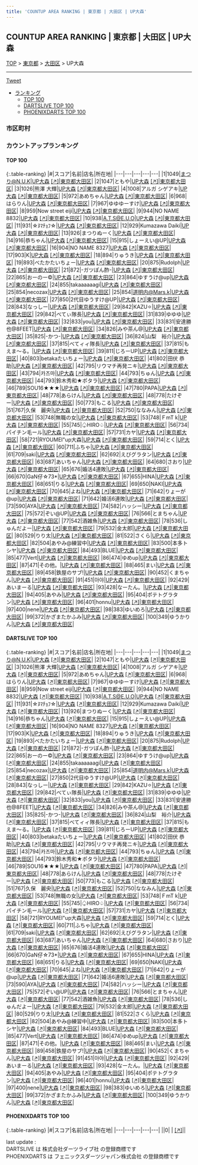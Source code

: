 ```yaml
---
title: 'COUNTUP AREA RANKING | 東京都 | 大田区 | UP大森'
---
```

## COUNTUP AREA RANKING | 東京都 | 大田区 | UP大森

[TOP](/darts/rank/) > [東京都](/darts/rank/東京都/) > [大田区](/darts/rank/東京都/大田区/) > UP大森

___

<a href="https://twitter.com/share?ref_src=twsrc%5Etfw" data-text="COUNTUP AREA RANKING | 東京都大田区UP大森" class="twitter-share-button" data-hashtags="DARTSLIVE,PHOENIXDARTS,darts,ダーツ" data-show-count="false">Tweet</a>

* [ランキング](#カウントアップランキング)
    * [TOP 100](#top-100)
    * [DARTSLIVE TOP 100](#dartslive-top-100)
    * [PHOENIXDARTS TOP 100](#phoenixdarts-top-100)

### 市区町村

<ul>

</ul>

### カウントアップランキング

#### TOP 100



{:.table-ranking}
|#|スコア|名前|店名|所在地|
|---|---|---|---|---|
|1|1049|<span class="rank-name-dl">まつり@N.U.K</span>|<a href="/darts/rank/shops/a12945d5b02f8f99790ab824ce8730e5.html">UP大森</a> <a href="https://search.dartslive.com/jp/shop/a12945d5b02f8f99790ab824ce8730e5">[↗]</a>|<a href="/darts/rank/東京都/大田区">東京都大田区</a>|
|2|1047|<span class="rank-name-dl">ともや</span>|<a href="/darts/rank/shops/a12945d5b02f8f99790ab824ce8730e5.html">UP大森</a> <a href="https://search.dartslive.com/jp/shop/a12945d5b02f8f99790ab824ce8730e5">[↗]</a>|<a href="/darts/rank/東京都/大田区">東京都大田区</a>|
|3|1026|<span class="rank-name-dl">熊澤 大輝</span>|<a href="/darts/rank/shops/a12945d5b02f8f99790ab824ce8730e5.html">UP大森</a> <a href="https://search.dartslive.com/jp/shop/a12945d5b02f8f99790ab824ce8730e5">[↗]</a>|<a href="/darts/rank/東京都/大田区">東京都大田区</a>|
|4|1008|<span class="rank-name-dl">アルガ シゲアキ</span>|<a href="/darts/rank/shops/a12945d5b02f8f99790ab824ce8730e5.html">UP大森</a> <a href="https://search.dartslive.com/jp/shop/a12945d5b02f8f99790ab824ce8730e5">[↗]</a>|<a href="/darts/rank/東京都/大田区">東京都大田区</a>|
|5|972|<span class="rank-name-dl">あめちゃん</span>|<a href="/darts/rank/shops/a12945d5b02f8f99790ab824ce8730e5.html">UP大森</a> <a href="https://search.dartslive.com/jp/shop/a12945d5b02f8f99790ab824ce8730e5">[↗]</a>|<a href="/darts/rank/東京都/大田区">東京都大田区</a>|
|6|968|<span class="rank-name-dl">はらりん</span>|<a href="/darts/rank/shops/a12945d5b02f8f99790ab824ce8730e5.html">UP大森</a> <a href="https://search.dartslive.com/jp/shop/a12945d5b02f8f99790ab824ce8730e5">[↗]</a>|<a href="/darts/rank/東京都/大田区">東京都大田区</a>|
|7|967|<span class="rank-name-dl">ゆゆゆーすけ</span>|<a href="/darts/rank/shops/a12945d5b02f8f99790ab824ce8730e5.html">UP大森</a> <a href="https://search.dartslive.com/jp/shop/a12945d5b02f8f99790ab824ce8730e5">[↗]</a>|<a href="/darts/rank/東京都/大田区">東京都大田区</a>|
|8|959|<span class="rank-name-dl">Now street eiji</span>|<a href="/darts/rank/shops/a12945d5b02f8f99790ab824ce8730e5.html">UP大森</a> <a href="https://search.dartslive.com/jp/shop/a12945d5b02f8f99790ab824ce8730e5">[↗]</a>|<a href="/darts/rank/東京都/大田区">東京都大田区</a>|
|9|944|<span class="rank-name-dl">NO NAME 8832</span>|<a href="/darts/rank/shops/a12945d5b02f8f99790ab824ce8730e5.html">UP大森</a> <a href="https://search.dartslive.com/jp/shop/a12945d5b02f8f99790ab824ce8730e5">[↗]</a>|<a href="/darts/rank/東京都/大田区">東京都大田区</a>|
|10|938|<span class="rank-name-dl">A.T.S@E.U.O</span>|<a href="/darts/rank/shops/a12945d5b02f8f99790ab824ce8730e5.html">UP大森</a> <a href="https://search.dartslive.com/jp/shop/a12945d5b02f8f99790ab824ce8730e5">[↗]</a>|<a href="/darts/rank/東京都/大田区">東京都大田区</a>|
|11|931|<span class="rank-name-dl">☆ﾇﾏﾁｮﾌ☆</span>|<a href="/darts/rank/shops/a12945d5b02f8f99790ab824ce8730e5.html">UP大森</a> <a href="https://search.dartslive.com/jp/shop/a12945d5b02f8f99790ab824ce8730e5">[↗]</a>|<a href="/darts/rank/東京都/大田区">東京都大田区</a>|
|12|929|<span class="rank-name-dl">Kumazawa Daiki</span>|<a href="/darts/rank/shops/a12945d5b02f8f99790ab824ce8730e5.html">UP大森</a> <a href="https://search.dartslive.com/jp/shop/a12945d5b02f8f99790ab824ce8730e5">[↗]</a>|<a href="/darts/rank/東京都/大田区">東京都大田区</a>|
|13|926|<span class="rank-name-dl">まつりぬーく</span>|<a href="/darts/rank/shops/a12945d5b02f8f99790ab824ce8730e5.html">UP大森</a> <a href="https://search.dartslive.com/jp/shop/a12945d5b02f8f99790ab824ce8730e5">[↗]</a>|<a href="/darts/rank/東京都/大田区">東京都大田区</a>|
|14|916|<span class="rank-name-dl">恭ちゃん</span>|<a href="/darts/rank/shops/a12945d5b02f8f99790ab824ce8730e5.html">UP大森</a> <a href="https://search.dartslive.com/jp/shop/a12945d5b02f8f99790ab824ce8730e5">[↗]</a>|<a href="/darts/rank/東京都/大田区">東京都大田区</a>|
|15|915|<span class="rank-name-dl">しょーえい@UP</span>|<a href="/darts/rank/shops/a12945d5b02f8f99790ab824ce8730e5.html">UP大森</a> <a href="https://search.dartslive.com/jp/shop/a12945d5b02f8f99790ab824ce8730e5">[↗]</a>|<a href="/darts/rank/東京都/大田区">東京都大田区</a>|
|16|904|<span class="rank-name-dl">NO NAME 8327</span>|<a href="/darts/rank/shops/a12945d5b02f8f99790ab824ce8730e5.html">UP大森</a> <a href="https://search.dartslive.com/jp/shop/a12945d5b02f8f99790ab824ce8730e5">[↗]</a>|<a href="/darts/rank/東京都/大田区">東京都大田区</a>|
|17|903|<span class="rank-name-dl">K</span>|<a href="/darts/rank/shops/a12945d5b02f8f99790ab824ce8730e5.html">UP大森</a> <a href="https://search.dartslive.com/jp/shop/a12945d5b02f8f99790ab824ce8730e5">[↗]</a>|<a href="/darts/rank/東京都/大田区">東京都大田区</a>|
|18|894|<span class="rank-name-dl">りゅうき</span>|<a href="/darts/rank/shops/a12945d5b02f8f99790ab824ce8730e5.html">UP大森</a> <a href="https://search.dartslive.com/jp/shop/a12945d5b02f8f99790ab824ce8730e5">[↗]</a>|<a href="/darts/rank/東京都/大田区">東京都大田区</a>|
|19|893|<span class="rank-name-dl">べたかたいちょー</span>|<a href="/darts/rank/shops/a12945d5b02f8f99790ab824ce8730e5.html">UP大森</a> <a href="https://search.dartslive.com/jp/shop/a12945d5b02f8f99790ab824ce8730e5">[↗]</a>|<a href="/darts/rank/東京都/大田区">東京都大田区</a>|
|20|875|<span class="rank-name-dl">Rudolph</span>|<a href="/darts/rank/shops/a12945d5b02f8f99790ab824ce8730e5.html">UP大森</a> <a href="https://search.dartslive.com/jp/shop/a12945d5b02f8f99790ab824ce8730e5">[↗]</a>|<a href="/darts/rank/東京都/大田区">東京都大田区</a>|
|21|872|<span class="rank-name-dl">-ガツぽん酢-</span>|<a href="/darts/rank/shops/a12945d5b02f8f99790ab824ce8730e5.html">UP大森</a> <a href="https://search.dartslive.com/jp/shop/a12945d5b02f8f99790ab824ce8730e5">[↗]</a>|<a href="/darts/rank/東京都/大田区">東京都大田区</a>|
|22|865|<span class="rank-name-dl">おーのー©️</span>|<a href="/darts/rank/shops/a12945d5b02f8f99790ab824ce8730e5.html">UP大森</a> <a href="https://search.dartslive.com/jp/shop/a12945d5b02f8f99790ab824ce8730e5">[↗]</a>|<a href="/darts/rank/東京都/大田区">東京都大田区</a>|
|23|864|<span class="rank-name-dl">ゆすうけ@up</span>|<a href="/darts/rank/shops/a12945d5b02f8f99790ab824ce8730e5.html">UP大森</a> <a href="https://search.dartslive.com/jp/shop/a12945d5b02f8f99790ab824ce8730e5">[↗]</a>|<a href="/darts/rank/東京都/大田区">東京都大田区</a>|
|24|855|<span class="rank-name-dl">takaaaaaagi</span>|<a href="/darts/rank/shops/a12945d5b02f8f99790ab824ce8730e5.html">UP大森</a> <a href="https://search.dartslive.com/jp/shop/a12945d5b02f8f99790ab824ce8730e5">[↗]</a>|<a href="/darts/rank/東京都/大田区">東京都大田区</a>|
|25|854|<span class="rank-name-dl">necozax</span>|<a href="/darts/rank/shops/a12945d5b02f8f99790ab824ce8730e5.html">UP大森</a> <a href="https://search.dartslive.com/jp/shop/a12945d5b02f8f99790ab824ce8730e5">[↗]</a>|<a href="/darts/rank/東京都/大田区">東京都大田区</a>|
|25|854|<span class="rank-name-dl">道明内@Mars.k</span>|<a href="/darts/rank/shops/a12945d5b02f8f99790ab824ce8730e5.html">UP大森</a> <a href="https://search.dartslive.com/jp/shop/a12945d5b02f8f99790ab824ce8730e5">[↗]</a>|<a href="/darts/rank/東京都/大田区">東京都大田区</a>|
|27|850|<span class="rank-name-dl">2代目ゆうすけ@UP</span>|<a href="/darts/rank/shops/a12945d5b02f8f99790ab824ce8730e5.html">UP大森</a> <a href="https://search.dartslive.com/jp/shop/a12945d5b02f8f99790ab824ce8730e5">[↗]</a>|<a href="/darts/rank/東京都/大田区">東京都大田区</a>|
|28|843|<span class="rank-name-dl">なっしー</span>|<a href="/darts/rank/shops/a12945d5b02f8f99790ab824ce8730e5.html">UP大森</a> <a href="https://search.dartslive.com/jp/shop/a12945d5b02f8f99790ab824ce8730e5">[↗]</a>|<a href="/darts/rank/東京都/大田区">東京都大田区</a>|
|29|842|<span class="rank-name-dl">KAZU⚪︎</span>|<a href="/darts/rank/shops/a12945d5b02f8f99790ab824ce8730e5.html">UP大森</a> <a href="https://search.dartslive.com/jp/shop/a12945d5b02f8f99790ab824ce8730e5">[↗]</a>|<a href="/darts/rank/東京都/大田区">東京都大田区</a>|
|29|842|<span class="rank-name-dl">べてぃ隊長</span>|<a href="/darts/rank/shops/a12945d5b02f8f99790ab824ce8730e5.html">UP大森</a> <a href="https://search.dartslive.com/jp/shop/a12945d5b02f8f99790ab824ce8730e5">[↗]</a>|<a href="/darts/rank/東京都/大田区">東京都大田区</a>|
|31|839|<span class="rank-name-dl">ゆゆゆ</span>|<a href="/darts/rank/shops/a12945d5b02f8f99790ab824ce8730e5.html">UP大森</a> <a href="https://search.dartslive.com/jp/shop/a12945d5b02f8f99790ab824ce8730e5">[↗]</a>|<a href="/darts/rank/東京都/大田区">東京都大田区</a>|
|32|833|<span class="rank-name-dl">you</span>|<a href="/darts/rank/shops/a12945d5b02f8f99790ab824ce8730e5.html">UP大森</a> <a href="https://search.dartslive.com/jp/shop/a12945d5b02f8f99790ab824ce8730e5">[↗]</a>|<a href="/darts/rank/東京都/大田区">東京都大田区</a>|
|33|831|<span class="rank-name-dl">安達勝也@8FEET</span>|<a href="/darts/rank/shops/a12945d5b02f8f99790ab824ce8730e5.html">UP大森</a> <a href="https://search.dartslive.com/jp/shop/a12945d5b02f8f99790ab824ce8730e5">[↗]</a>|<a href="/darts/rank/東京都/大田区">東京都大田区</a>|
|34|826|<span class="rank-name-dl">みや茶ん@</span>|<a href="/darts/rank/shops/a12945d5b02f8f99790ab824ce8730e5.html">UP大森</a> <a href="https://search.dartslive.com/jp/shop/a12945d5b02f8f99790ab824ce8730e5">[↗]</a>|<a href="/darts/rank/東京都/大田区">東京都大田区</a>|
|35|825|<span class="rank-name-dl">-かつ-</span>|<a href="/darts/rank/shops/a12945d5b02f8f99790ab824ce8730e5.html">UP大森</a> <a href="https://search.dartslive.com/jp/shop/a12945d5b02f8f99790ab824ce8730e5">[↗]</a>|<a href="/darts/rank/東京都/大田区">東京都大田区</a>|
|36|824|<span class="rank-name-dl">山梨　裕介</span>|<a href="/darts/rank/shops/a12945d5b02f8f99790ab824ce8730e5.html">UP大森</a> <a href="https://search.dartslive.com/jp/shop/a12945d5b02f8f99790ab824ce8730e5">[↗]</a>|<a href="/darts/rank/東京都/大田区">東京都大田区</a>|
|37|815|<span class="rank-name-dl">べてィィ隊長</span>|<a href="/darts/rank/shops/a12945d5b02f8f99790ab824ce8730e5.html">UP大森</a> <a href="https://search.dartslive.com/jp/shop/a12945d5b02f8f99790ab824ce8730e5">[↗]</a>|<a href="/darts/rank/東京都/大田区">東京都大田区</a>|
|37|815|<span class="rank-name-dl">もえま〜る。</span>|<a href="/darts/rank/shops/a12945d5b02f8f99790ab824ce8730e5.html">UP大森</a> <a href="https://search.dartslive.com/jp/shop/a12945d5b02f8f99790ab824ce8730e5">[↗]</a>|<a href="/darts/rank/東京都/大田区">東京都大田区</a>|
|39|811|<span class="rank-name-dl">じろーUP</span>|<a href="/darts/rank/shops/a12945d5b02f8f99790ab824ce8730e5.html">UP大森</a> <a href="https://search.dartslive.com/jp/shop/a12945d5b02f8f99790ab824ce8730e5">[↗]</a>|<a href="/darts/rank/東京都/大田区">東京都大田区</a>|
|40|803|<span class="rank-name-dl">betakaたいちょー</span>|<a href="/darts/rank/shops/a12945d5b02f8f99790ab824ce8730e5.html">UP大森</a> <a href="https://search.dartslive.com/jp/shop/a12945d5b02f8f99790ab824ce8730e5">[↗]</a>|<a href="/darts/rank/東京都/大田区">東京都大田区</a>|
|41|802|<span class="rank-name-dl">田伏 恭助</span>|<a href="/darts/rank/shops/a12945d5b02f8f99790ab824ce8730e5.html">UP大森</a> <a href="https://search.dartslive.com/jp/shop/a12945d5b02f8f99790ab824ce8730e5">[↗]</a>|<a href="/darts/rank/東京都/大田区">東京都大田区</a>|
|42|795|<span class="rank-name-dl">リウマチ再発ニキ</span>|<a href="/darts/rank/shops/a12945d5b02f8f99790ab824ce8730e5.html">UP大森</a> <a href="https://search.dartslive.com/jp/shop/a12945d5b02f8f99790ab824ce8730e5">[↗]</a>|<a href="/darts/rank/東京都/大田区">東京都大田区</a>|
|43|794|<span class="rank-name-dl">카즈마</span>|<a href="/darts/rank/shops/a12945d5b02f8f99790ab824ce8730e5.html">UP大森</a> <a href="https://search.dartslive.com/jp/shop/a12945d5b02f8f99790ab824ce8730e5">[↗]</a>|<a href="/darts/rank/東京都/大田区">東京都大田区</a>|
|44|793|<span class="rank-name-dl">ちゅん</span>|<a href="/darts/rank/shops/a12945d5b02f8f99790ab824ce8730e5.html">UP大森</a> <a href="https://search.dartslive.com/jp/shop/a12945d5b02f8f99790ab824ce8730e5">[↗]</a>|<a href="/darts/rank/東京都/大田区">東京都大田区</a>|
|44|793|<span class="rank-name-dl">鈴木秀和★ポタラ</span>|<a href="/darts/rank/shops/a12945d5b02f8f99790ab824ce8730e5.html">UP大森</a> <a href="https://search.dartslive.com/jp/shop/a12945d5b02f8f99790ab824ce8730e5">[↗]</a>|<a href="/darts/rank/東京都/大田区">東京都大田区</a>|
|46|789|<span class="rank-name-dl">SOU16★★★</span>|<a href="/darts/rank/shops/a12945d5b02f8f99790ab824ce8730e5.html">UP大森</a> <a href="https://search.dartslive.com/jp/shop/a12945d5b02f8f99790ab824ce8730e5">[↗]</a>|<a href="/darts/rank/東京都/大田区">東京都大田区</a>|
|47|780|<span class="rank-name-dl">PAPA</span>|<a href="/darts/rank/shops/a12945d5b02f8f99790ab824ce8730e5.html">UP大森</a> <a href="https://search.dartslive.com/jp/shop/a12945d5b02f8f99790ab824ce8730e5">[↗]</a>|<a href="/darts/rank/東京都/大田区">東京都大田区</a>|
|48|778|<span class="rank-name-dl">あらけん</span>|<a href="/darts/rank/shops/a12945d5b02f8f99790ab824ce8730e5.html">UP大森</a> <a href="https://search.dartslive.com/jp/shop/a12945d5b02f8f99790ab824ce8730e5">[↗]</a>|<a href="/darts/rank/東京都/大田区">東京都大田区</a>|
|48|778|<span class="rank-name-dl">たけぞー</span>|<a href="/darts/rank/shops/a12945d5b02f8f99790ab824ce8730e5.html">UP大森</a> <a href="https://search.dartslive.com/jp/shop/a12945d5b02f8f99790ab824ce8730e5">[↗]</a>|<a href="/darts/rank/東京都/大田区">東京都大田区</a>|
|50|773|<span class="rank-name-dl">もこる</span>|<a href="/darts/rank/shops/a12945d5b02f8f99790ab824ce8730e5.html">UP大森</a> <a href="https://search.dartslive.com/jp/shop/a12945d5b02f8f99790ab824ce8730e5">[↗]</a>|<a href="/darts/rank/東京都/大田区">東京都大田区</a>|
|51|767|<span class="rank-name-dl">久保　麗央</span>|<a href="/darts/rank/shops/a12945d5b02f8f99790ab824ce8730e5.html">UP大森</a> <a href="https://search.dartslive.com/jp/shop/a12945d5b02f8f99790ab824ce8730e5">[↗]</a>|<a href="/darts/rank/東京都/大田区">東京都大田区</a>|
|52|750|<span class="rank-name-dl">ななみん</span>|<a href="/darts/rank/shops/a12945d5b02f8f99790ab824ce8730e5.html">UP大森</a> <a href="https://search.dartslive.com/jp/shop/a12945d5b02f8f99790ab824ce8730e5">[↗]</a>|<a href="/darts/rank/東京都/大田区">東京都大田区</a>|
|53|748|<span class="rank-name-dl">無職の女</span>|<a href="/darts/rank/shops/a12945d5b02f8f99790ab824ce8730e5.html">UP大森</a> <a href="https://search.dartslive.com/jp/shop/a12945d5b02f8f99790ab824ce8730e5">[↗]</a>|<a href="/darts/rank/東京都/大田区">東京都大田区</a>|
|53|748|<span class="rank-name-dl">ＦmT k</span>|<a href="/darts/rank/shops/a12945d5b02f8f99790ab824ce8730e5.html">UP大森</a> <a href="https://search.dartslive.com/jp/shop/a12945d5b02f8f99790ab824ce8730e5">[↗]</a>|<a href="/darts/rank/東京都/大田区">東京都大田区</a>|
|55|745|<span class="rank-name-dl">♤HIRO♤</span>|<a href="/darts/rank/shops/a12945d5b02f8f99790ab824ce8730e5.html">UP大森</a> <a href="https://search.dartslive.com/jp/shop/a12945d5b02f8f99790ab824ce8730e5">[↗]</a>|<a href="/darts/rank/東京都/大田区">東京都大田区</a>|
|56|734|<span class="rank-name-dl">パイチン毛ール</span>|<a href="/darts/rank/shops/a12945d5b02f8f99790ab824ce8730e5.html">UP大森</a> <a href="https://search.dartslive.com/jp/shop/a12945d5b02f8f99790ab824ce8730e5">[↗]</a>|<a href="/darts/rank/東京都/大田区">東京都大田区</a>|
|57|731|<span class="rank-name-dl">カヤ</span>|<a href="/darts/rank/shops/a12945d5b02f8f99790ab824ce8730e5.html">UP大森</a> <a href="https://search.dartslive.com/jp/shop/a12945d5b02f8f99790ab824ce8730e5">[↗]</a>|<a href="/darts/rank/東京都/大田区">東京都大田区</a>|
|58|721|<span class="rank-name-dl">RYOUMEI&quot;up大森</span>|<a href="/darts/rank/shops/a12945d5b02f8f99790ab824ce8730e5.html">UP大森</a> <a href="https://search.dartslive.com/jp/shop/a12945d5b02f8f99790ab824ce8730e5">[↗]</a>|<a href="/darts/rank/東京都/大田区">東京都大田区</a>|
|59|714|<span class="rank-name-dl">とく</span>|<a href="/darts/rank/shops/a12945d5b02f8f99790ab824ce8730e5.html">UP大森</a> <a href="https://search.dartslive.com/jp/shop/a12945d5b02f8f99790ab824ce8730e5">[↗]</a>|<a href="/darts/rank/東京都/大田区">東京都大田区</a>|
|60|711|<span class="rank-name-dl">ふちゃ</span>|<a href="/darts/rank/shops/a12945d5b02f8f99790ab824ce8730e5.html">UP大森</a> <a href="https://search.dartslive.com/jp/shop/a12945d5b02f8f99790ab824ce8730e5">[↗]</a>|<a href="/darts/rank/東京都/大田区">東京都大田区</a>|
|61|709|<span class="rank-name-dl">saki</span>|<a href="/darts/rank/shops/a12945d5b02f8f99790ab824ce8730e5.html">UP大森</a> <a href="https://search.dartslive.com/jp/shop/a12945d5b02f8f99790ab824ce8730e5">[↗]</a>|<a href="/darts/rank/東京都/大田区">東京都大田区</a>|
|62|692|<span class="rank-name-dl">えびグラタン</span>|<a href="/darts/rank/shops/a12945d5b02f8f99790ab824ce8730e5.html">UP大森</a> <a href="https://search.dartslive.com/jp/shop/a12945d5b02f8f99790ab824ce8730e5">[↗]</a>|<a href="/darts/rank/東京都/大田区">東京都大田区</a>|
|63|687|<span class="rank-name-dl">あいちゃん</span>|<a href="/darts/rank/shops/a12945d5b02f8f99790ab824ce8730e5.html">UP大森</a> <a href="https://search.dartslive.com/jp/shop/a12945d5b02f8f99790ab824ce8730e5">[↗]</a>|<a href="/darts/rank/東京都/大田区">東京都大田区</a>|
|64|680|<span class="rank-name-dl">さおり</span>|<a href="/darts/rank/shops/a12945d5b02f8f99790ab824ce8730e5.html">UP大森</a> <a href="https://search.dartslive.com/jp/shop/a12945d5b02f8f99790ab824ce8730e5">[↗]</a>|<a href="/darts/rank/東京都/大田区">東京都大田区</a>|
|65|676|<span class="rank-name-dl">婚活4連敗</span>|<a href="/darts/rank/shops/a12945d5b02f8f99790ab824ce8730e5.html">UP大森</a> <a href="https://search.dartslive.com/jp/shop/a12945d5b02f8f99790ab824ce8730e5">[↗]</a>|<a href="/darts/rank/東京都/大田区">東京都大田区</a>|
|66|670|<span class="rank-name-dl">GaN仔☆73*</span>|<a href="/darts/rank/shops/a12945d5b02f8f99790ab824ce8730e5.html">UP大森</a> <a href="https://search.dartslive.com/jp/shop/a12945d5b02f8f99790ab824ce8730e5">[↗]</a>|<a href="/darts/rank/東京都/大田区">東京都大田区</a>|
|67|655|<span class="rank-name-dl">HINA</span>|<a href="/darts/rank/shops/a12945d5b02f8f99790ab824ce8730e5.html">UP大森</a> <a href="https://search.dartslive.com/jp/shop/a12945d5b02f8f99790ab824ce8730e5">[↗]</a>|<a href="/darts/rank/東京都/大田区">東京都大田区</a>|
|68|651|<span class="rank-name-dl">りる</span>|<a href="/darts/rank/shops/a12945d5b02f8f99790ab824ce8730e5.html">UP大森</a> <a href="https://search.dartslive.com/jp/shop/a12945d5b02f8f99790ab824ce8730e5">[↗]</a>|<a href="/darts/rank/東京都/大田区">東京都大田区</a>|
|69|650|<span class="rank-name-dl">NAKI</span>|<a href="/darts/rank/shops/a12945d5b02f8f99790ab824ce8730e5.html">UP大森</a> <a href="https://search.dartslive.com/jp/shop/a12945d5b02f8f99790ab824ce8730e5">[↗]</a>|<a href="/darts/rank/東京都/大田区">東京都大田区</a>|
|70|645|<span class="rank-name-dl">よね</span>|<a href="/darts/rank/shops/a12945d5b02f8f99790ab824ce8730e5.html">UP大森</a> <a href="https://search.dartslive.com/jp/shop/a12945d5b02f8f99790ab824ce8730e5">[↗]</a>|<a href="/darts/rank/東京都/大田区">東京都大田区</a>|
|71|642|<span class="rank-name-dl">りょーが@up</span>|<a href="/darts/rank/shops/a12945d5b02f8f99790ab824ce8730e5.html">UP大森</a> <a href="https://search.dartslive.com/jp/shop/a12945d5b02f8f99790ab824ce8730e5">[↗]</a>|<a href="/darts/rank/東京都/大田区">東京都大田区</a>|
|71|642|<span class="rank-name-dl">婚活6連敗</span>|<a href="/darts/rank/shops/a12945d5b02f8f99790ab824ce8730e5.html">UP大森</a> <a href="https://search.dartslive.com/jp/shop/a12945d5b02f8f99790ab824ce8730e5">[↗]</a>|<a href="/darts/rank/東京都/大田区">東京都大田区</a>|
|73|590|<span class="rank-name-dl">AYA</span>|<a href="/darts/rank/shops/a12945d5b02f8f99790ab824ce8730e5.html">UP大森</a> <a href="https://search.dartslive.com/jp/shop/a12945d5b02f8f99790ab824ce8730e5">[↗]</a>|<a href="/darts/rank/東京都/大田区">東京都大田区</a>|
|74|582|<span class="rank-name-dl">ハッシー</span>|<a href="/darts/rank/shops/a12945d5b02f8f99790ab824ce8730e5.html">UP大森</a> <a href="https://search.dartslive.com/jp/shop/a12945d5b02f8f99790ab824ce8730e5">[↗]</a>|<a href="/darts/rank/東京都/大田区">東京都大田区</a>|
|75|572|<span class="rank-name-dl">ぞい@UP</span>|<a href="/darts/rank/shops/a12945d5b02f8f99790ab824ce8730e5.html">UP大森</a> <a href="https://search.dartslive.com/jp/shop/a12945d5b02f8f99790ab824ce8730e5">[↗]</a>|<a href="/darts/rank/東京都/大田区">東京都大田区</a>|
|76|566|<span class="rank-name-dl">とまちゃん</span>|<a href="/darts/rank/shops/a12945d5b02f8f99790ab824ce8730e5.html">UP大森</a> <a href="https://search.dartslive.com/jp/shop/a12945d5b02f8f99790ab824ce8730e5">[↗]</a>|<a href="/darts/rank/東京都/大田区">東京都大田区</a>|
|77|542|<span class="rank-name-dl">酒雑魚</span>|<a href="/darts/rank/shops/a12945d5b02f8f99790ab824ce8730e5.html">UP大森</a> <a href="https://search.dartslive.com/jp/shop/a12945d5b02f8f99790ab824ce8730e5">[↗]</a>|<a href="/darts/rank/東京都/大田区">東京都大田区</a>|
|78|536|<span class="rank-name-dl">しゅんだよー</span>|<a href="/darts/rank/shops/a12945d5b02f8f99790ab824ce8730e5.html">UP大森</a> <a href="https://search.dartslive.com/jp/shop/a12945d5b02f8f99790ab824ce8730e5">[↗]</a>|<a href="/darts/rank/東京都/大田区">東京都大田区</a>|
|79|532|<span class="rank-name-dl">金太郎</span>|<a href="/darts/rank/shops/a12945d5b02f8f99790ab824ce8730e5.html">UP大森</a> <a href="https://search.dartslive.com/jp/shop/a12945d5b02f8f99790ab824ce8730e5">[↗]</a>|<a href="/darts/rank/東京都/大田区">東京都大田区</a>|
|80|529|<span class="rank-name-dl">りり太</span>|<a href="/darts/rank/shops/a12945d5b02f8f99790ab824ce8730e5.html">UP大森</a> <a href="https://search.dartslive.com/jp/shop/a12945d5b02f8f99790ab824ce8730e5">[↗]</a>|<a href="/darts/rank/東京都/大田区">東京都大田区</a>|
|81|522|<span class="rank-name-dl">さくら</span>|<a href="/darts/rank/shops/a12945d5b02f8f99790ab824ce8730e5.html">UP大森</a> <a href="https://search.dartslive.com/jp/shop/a12945d5b02f8f99790ab824ce8730e5">[↗]</a>|<a href="/darts/rank/東京都/大田区">東京都大田区</a>|
|82|504|<span class="rank-name-dl">あやみ@練習中</span>|<a href="/darts/rank/shops/a12945d5b02f8f99790ab824ce8730e5.html">UP大森</a> <a href="https://search.dartslive.com/jp/shop/a12945d5b02f8f99790ab824ce8730e5">[↗]</a>|<a href="/darts/rank/東京都/大田区">東京都大田区</a>|
|83|500|<span class="rank-name-dl">本多トシヤ</span>|<a href="/darts/rank/shops/a12945d5b02f8f99790ab824ce8730e5.html">UP大森</a> <a href="https://search.dartslive.com/jp/shop/a12945d5b02f8f99790ab824ce8730e5">[↗]</a>|<a href="/darts/rank/東京都/大田区">東京都大田区</a>|
|84|493|<span class="rank-name-dl">BLUE</span>|<a href="/darts/rank/shops/a12945d5b02f8f99790ab824ce8730e5.html">UP大森</a> <a href="https://search.dartslive.com/jp/shop/a12945d5b02f8f99790ab824ce8730e5">[↗]</a>|<a href="/darts/rank/東京都/大田区">東京都大田区</a>|
|85|477|<span class="rank-name-dl">Vert</span>|<a href="/darts/rank/shops/a12945d5b02f8f99790ab824ce8730e5.html">UP大森</a> <a href="https://search.dartslive.com/jp/shop/a12945d5b02f8f99790ab824ce8730e5">[↗]</a>|<a href="/darts/rank/東京都/大田区">東京都大田区</a>|
|86|474|<span class="rank-name-dl">ゆめup</span>|<a href="/darts/rank/shops/a12945d5b02f8f99790ab824ce8730e5.html">UP大森</a> <a href="https://search.dartslive.com/jp/shop/a12945d5b02f8f99790ab824ce8730e5">[↗]</a>|<a href="/darts/rank/東京都/大田区">東京都大田区</a>|
|87|471|<span class="rank-name-dl">その他。</span>|<a href="/darts/rank/shops/a12945d5b02f8f99790ab824ce8730e5.html">UP大森</a> <a href="https://search.dartslive.com/jp/shop/a12945d5b02f8f99790ab824ce8730e5">[↗]</a>|<a href="/darts/rank/東京都/大田区">東京都大田区</a>|
|88|465|<span class="rank-name-dl">まい</span>|<a href="/darts/rank/shops/a12945d5b02f8f99790ab824ce8730e5.html">UP大森</a> <a href="https://search.dartslive.com/jp/shop/a12945d5b02f8f99790ab824ce8730e5">[↗]</a>|<a href="/darts/rank/東京都/大田区">東京都大田区</a>|
|89|458|<span class="rank-name-dl">鉄屋のサブ!</span>|<a href="/darts/rank/shops/a12945d5b02f8f99790ab824ce8730e5.html">UP大森</a> <a href="https://search.dartslive.com/jp/shop/a12945d5b02f8f99790ab824ce8730e5">[↗]</a>|<a href="/darts/rank/東京都/大田区">東京都大田区</a>|
|90|452|<span class="rank-name-dl">くまちゃん</span>|<a href="/darts/rank/shops/a12945d5b02f8f99790ab824ce8730e5.html">UP大森</a> <a href="https://search.dartslive.com/jp/shop/a12945d5b02f8f99790ab824ce8730e5">[↗]</a>|<a href="/darts/rank/東京都/大田区">東京都大田区</a>|
|91|451|<span class="rank-name-dl">아야</span>|<a href="/darts/rank/shops/a12945d5b02f8f99790ab824ce8730e5.html">UP大森</a> <a href="https://search.dartslive.com/jp/shop/a12945d5b02f8f99790ab824ce8730e5">[↗]</a>|<a href="/darts/rank/東京都/大田区">東京都大田区</a>|
|92|429|<span class="rank-name-dl">あいまーる</span>|<a href="/darts/rank/shops/a12945d5b02f8f99790ab824ce8730e5.html">UP大森</a> <a href="https://search.dartslive.com/jp/shop/a12945d5b02f8f99790ab824ce8730e5">[↗]</a>|<a href="/darts/rank/東京都/大田区">東京都大田区</a>|
|93|428|<span class="rank-name-dl">なーたん。</span>|<a href="/darts/rank/shops/a12945d5b02f8f99790ab824ce8730e5.html">UP大森</a> <a href="https://search.dartslive.com/jp/shop/a12945d5b02f8f99790ab824ce8730e5">[↗]</a>|<a href="/darts/rank/東京都/大田区">東京都大田区</a>|
|94|405|<span class="rank-name-dl">あやみ</span>|<a href="/darts/rank/shops/a12945d5b02f8f99790ab824ce8730e5.html">UP大森</a> <a href="https://search.dartslive.com/jp/shop/a12945d5b02f8f99790ab824ce8730e5">[↗]</a>|<a href="/darts/rank/東京都/大田区">東京都大田区</a>|
|95|404|<span class="rank-name-dl">ポテトグラタン</span>|<a href="/darts/rank/shops/a12945d5b02f8f99790ab824ce8730e5.html">UP大森</a> <a href="https://search.dartslive.com/jp/shop/a12945d5b02f8f99790ab824ce8730e5">[↗]</a>|<a href="/darts/rank/東京都/大田区">東京都大田区</a>|
|96|401|<span class="rank-name-dl">honnu</span>|<a href="/darts/rank/shops/a12945d5b02f8f99790ab824ce8730e5.html">UP大森</a> <a href="https://search.dartslive.com/jp/shop/a12945d5b02f8f99790ab824ce8730e5">[↗]</a>|<a href="/darts/rank/東京都/大田区">東京都大田区</a>|
|97|400|<span class="rank-name-dl">nene</span>|<a href="/darts/rank/shops/a12945d5b02f8f99790ab824ce8730e5.html">UP大森</a> <a href="https://search.dartslive.com/jp/shop/a12945d5b02f8f99790ab824ce8730e5">[↗]</a>|<a href="/darts/rank/東京都/大田区">東京都大田区</a>|
|98|383|<span class="rank-name-dl">ゆいめろ</span>|<a href="/darts/rank/shops/a12945d5b02f8f99790ab824ce8730e5.html">UP大森</a> <a href="https://search.dartslive.com/jp/shop/a12945d5b02f8f99790ab824ce8730e5">[↗]</a>|<a href="/darts/rank/東京都/大田区">東京都大田区</a>|
|99|372|<span class="rank-name-dl">かざまたかふみ</span>|<a href="/darts/rank/shops/a12945d5b02f8f99790ab824ce8730e5.html">UP大森</a> <a href="https://search.dartslive.com/jp/shop/a12945d5b02f8f99790ab824ce8730e5">[↗]</a>|<a href="/darts/rank/東京都/大田区">東京都大田区</a>|
|100|349|<span class="rank-name-dl">ゆうかりん</span>|<a href="/darts/rank/shops/a12945d5b02f8f99790ab824ce8730e5.html">UP大森</a> <a href="https://search.dartslive.com/jp/shop/a12945d5b02f8f99790ab824ce8730e5">[↗]</a>|<a href="/darts/rank/東京都/大田区">東京都大田区</a>|


#### DARTSLIVE TOP 100



{:.table-ranking}
|#|スコア|名前|店名|所在地|
|---|---|---|---|---|
|1|1049|<span class="rank-name-dl">まつり@N.U.K</span>|<a href="/darts/rank/shops/a12945d5b02f8f99790ab824ce8730e5.html">UP大森</a> <a href="https://search.dartslive.com/jp/shop/a12945d5b02f8f99790ab824ce8730e5">[↗]</a>|<a href="/darts/rank/東京都/大田区">東京都大田区</a>|
|2|1047|<span class="rank-name-dl">ともや</span>|<a href="/darts/rank/shops/a12945d5b02f8f99790ab824ce8730e5.html">UP大森</a> <a href="https://search.dartslive.com/jp/shop/a12945d5b02f8f99790ab824ce8730e5">[↗]</a>|<a href="/darts/rank/東京都/大田区">東京都大田区</a>|
|3|1026|<span class="rank-name-dl">熊澤 大輝</span>|<a href="/darts/rank/shops/a12945d5b02f8f99790ab824ce8730e5.html">UP大森</a> <a href="https://search.dartslive.com/jp/shop/a12945d5b02f8f99790ab824ce8730e5">[↗]</a>|<a href="/darts/rank/東京都/大田区">東京都大田区</a>|
|4|1008|<span class="rank-name-dl">アルガ シゲアキ</span>|<a href="/darts/rank/shops/a12945d5b02f8f99790ab824ce8730e5.html">UP大森</a> <a href="https://search.dartslive.com/jp/shop/a12945d5b02f8f99790ab824ce8730e5">[↗]</a>|<a href="/darts/rank/東京都/大田区">東京都大田区</a>|
|5|972|<span class="rank-name-dl">あめちゃん</span>|<a href="/darts/rank/shops/a12945d5b02f8f99790ab824ce8730e5.html">UP大森</a> <a href="https://search.dartslive.com/jp/shop/a12945d5b02f8f99790ab824ce8730e5">[↗]</a>|<a href="/darts/rank/東京都/大田区">東京都大田区</a>|
|6|968|<span class="rank-name-dl">はらりん</span>|<a href="/darts/rank/shops/a12945d5b02f8f99790ab824ce8730e5.html">UP大森</a> <a href="https://search.dartslive.com/jp/shop/a12945d5b02f8f99790ab824ce8730e5">[↗]</a>|<a href="/darts/rank/東京都/大田区">東京都大田区</a>|
|7|967|<span class="rank-name-dl">ゆゆゆーすけ</span>|<a href="/darts/rank/shops/a12945d5b02f8f99790ab824ce8730e5.html">UP大森</a> <a href="https://search.dartslive.com/jp/shop/a12945d5b02f8f99790ab824ce8730e5">[↗]</a>|<a href="/darts/rank/東京都/大田区">東京都大田区</a>|
|8|959|<span class="rank-name-dl">Now street eiji</span>|<a href="/darts/rank/shops/a12945d5b02f8f99790ab824ce8730e5.html">UP大森</a> <a href="https://search.dartslive.com/jp/shop/a12945d5b02f8f99790ab824ce8730e5">[↗]</a>|<a href="/darts/rank/東京都/大田区">東京都大田区</a>|
|9|944|<span class="rank-name-dl">NO NAME 8832</span>|<a href="/darts/rank/shops/a12945d5b02f8f99790ab824ce8730e5.html">UP大森</a> <a href="https://search.dartslive.com/jp/shop/a12945d5b02f8f99790ab824ce8730e5">[↗]</a>|<a href="/darts/rank/東京都/大田区">東京都大田区</a>|
|10|938|<span class="rank-name-dl">A.T.S@E.U.O</span>|<a href="/darts/rank/shops/a12945d5b02f8f99790ab824ce8730e5.html">UP大森</a> <a href="https://search.dartslive.com/jp/shop/a12945d5b02f8f99790ab824ce8730e5">[↗]</a>|<a href="/darts/rank/東京都/大田区">東京都大田区</a>|
|11|931|<span class="rank-name-dl">☆ﾇﾏﾁｮﾌ☆</span>|<a href="/darts/rank/shops/a12945d5b02f8f99790ab824ce8730e5.html">UP大森</a> <a href="https://search.dartslive.com/jp/shop/a12945d5b02f8f99790ab824ce8730e5">[↗]</a>|<a href="/darts/rank/東京都/大田区">東京都大田区</a>|
|12|929|<span class="rank-name-dl">Kumazawa Daiki</span>|<a href="/darts/rank/shops/a12945d5b02f8f99790ab824ce8730e5.html">UP大森</a> <a href="https://search.dartslive.com/jp/shop/a12945d5b02f8f99790ab824ce8730e5">[↗]</a>|<a href="/darts/rank/東京都/大田区">東京都大田区</a>|
|13|926|<span class="rank-name-dl">まつりぬーく</span>|<a href="/darts/rank/shops/a12945d5b02f8f99790ab824ce8730e5.html">UP大森</a> <a href="https://search.dartslive.com/jp/shop/a12945d5b02f8f99790ab824ce8730e5">[↗]</a>|<a href="/darts/rank/東京都/大田区">東京都大田区</a>|
|14|916|<span class="rank-name-dl">恭ちゃん</span>|<a href="/darts/rank/shops/a12945d5b02f8f99790ab824ce8730e5.html">UP大森</a> <a href="https://search.dartslive.com/jp/shop/a12945d5b02f8f99790ab824ce8730e5">[↗]</a>|<a href="/darts/rank/東京都/大田区">東京都大田区</a>|
|15|915|<span class="rank-name-dl">しょーえい@UP</span>|<a href="/darts/rank/shops/a12945d5b02f8f99790ab824ce8730e5.html">UP大森</a> <a href="https://search.dartslive.com/jp/shop/a12945d5b02f8f99790ab824ce8730e5">[↗]</a>|<a href="/darts/rank/東京都/大田区">東京都大田区</a>|
|16|904|<span class="rank-name-dl">NO NAME 8327</span>|<a href="/darts/rank/shops/a12945d5b02f8f99790ab824ce8730e5.html">UP大森</a> <a href="https://search.dartslive.com/jp/shop/a12945d5b02f8f99790ab824ce8730e5">[↗]</a>|<a href="/darts/rank/東京都/大田区">東京都大田区</a>|
|17|903|<span class="rank-name-dl">K</span>|<a href="/darts/rank/shops/a12945d5b02f8f99790ab824ce8730e5.html">UP大森</a> <a href="https://search.dartslive.com/jp/shop/a12945d5b02f8f99790ab824ce8730e5">[↗]</a>|<a href="/darts/rank/東京都/大田区">東京都大田区</a>|
|18|894|<span class="rank-name-dl">りゅうき</span>|<a href="/darts/rank/shops/a12945d5b02f8f99790ab824ce8730e5.html">UP大森</a> <a href="https://search.dartslive.com/jp/shop/a12945d5b02f8f99790ab824ce8730e5">[↗]</a>|<a href="/darts/rank/東京都/大田区">東京都大田区</a>|
|19|893|<span class="rank-name-dl">べたかたいちょー</span>|<a href="/darts/rank/shops/a12945d5b02f8f99790ab824ce8730e5.html">UP大森</a> <a href="https://search.dartslive.com/jp/shop/a12945d5b02f8f99790ab824ce8730e5">[↗]</a>|<a href="/darts/rank/東京都/大田区">東京都大田区</a>|
|20|875|<span class="rank-name-dl">Rudolph</span>|<a href="/darts/rank/shops/a12945d5b02f8f99790ab824ce8730e5.html">UP大森</a> <a href="https://search.dartslive.com/jp/shop/a12945d5b02f8f99790ab824ce8730e5">[↗]</a>|<a href="/darts/rank/東京都/大田区">東京都大田区</a>|
|21|872|<span class="rank-name-dl">-ガツぽん酢-</span>|<a href="/darts/rank/shops/a12945d5b02f8f99790ab824ce8730e5.html">UP大森</a> <a href="https://search.dartslive.com/jp/shop/a12945d5b02f8f99790ab824ce8730e5">[↗]</a>|<a href="/darts/rank/東京都/大田区">東京都大田区</a>|
|22|865|<span class="rank-name-dl">おーのー©️</span>|<a href="/darts/rank/shops/a12945d5b02f8f99790ab824ce8730e5.html">UP大森</a> <a href="https://search.dartslive.com/jp/shop/a12945d5b02f8f99790ab824ce8730e5">[↗]</a>|<a href="/darts/rank/東京都/大田区">東京都大田区</a>|
|23|864|<span class="rank-name-dl">ゆすうけ@up</span>|<a href="/darts/rank/shops/a12945d5b02f8f99790ab824ce8730e5.html">UP大森</a> <a href="https://search.dartslive.com/jp/shop/a12945d5b02f8f99790ab824ce8730e5">[↗]</a>|<a href="/darts/rank/東京都/大田区">東京都大田区</a>|
|24|855|<span class="rank-name-dl">takaaaaaagi</span>|<a href="/darts/rank/shops/a12945d5b02f8f99790ab824ce8730e5.html">UP大森</a> <a href="https://search.dartslive.com/jp/shop/a12945d5b02f8f99790ab824ce8730e5">[↗]</a>|<a href="/darts/rank/東京都/大田区">東京都大田区</a>|
|25|854|<span class="rank-name-dl">necozax</span>|<a href="/darts/rank/shops/a12945d5b02f8f99790ab824ce8730e5.html">UP大森</a> <a href="https://search.dartslive.com/jp/shop/a12945d5b02f8f99790ab824ce8730e5">[↗]</a>|<a href="/darts/rank/東京都/大田区">東京都大田区</a>|
|25|854|<span class="rank-name-dl">道明内@Mars.k</span>|<a href="/darts/rank/shops/a12945d5b02f8f99790ab824ce8730e5.html">UP大森</a> <a href="https://search.dartslive.com/jp/shop/a12945d5b02f8f99790ab824ce8730e5">[↗]</a>|<a href="/darts/rank/東京都/大田区">東京都大田区</a>|
|27|850|<span class="rank-name-dl">2代目ゆうすけ@UP</span>|<a href="/darts/rank/shops/a12945d5b02f8f99790ab824ce8730e5.html">UP大森</a> <a href="https://search.dartslive.com/jp/shop/a12945d5b02f8f99790ab824ce8730e5">[↗]</a>|<a href="/darts/rank/東京都/大田区">東京都大田区</a>|
|28|843|<span class="rank-name-dl">なっしー</span>|<a href="/darts/rank/shops/a12945d5b02f8f99790ab824ce8730e5.html">UP大森</a> <a href="https://search.dartslive.com/jp/shop/a12945d5b02f8f99790ab824ce8730e5">[↗]</a>|<a href="/darts/rank/東京都/大田区">東京都大田区</a>|
|29|842|<span class="rank-name-dl">KAZU⚪︎</span>|<a href="/darts/rank/shops/a12945d5b02f8f99790ab824ce8730e5.html">UP大森</a> <a href="https://search.dartslive.com/jp/shop/a12945d5b02f8f99790ab824ce8730e5">[↗]</a>|<a href="/darts/rank/東京都/大田区">東京都大田区</a>|
|29|842|<span class="rank-name-dl">べてぃ隊長</span>|<a href="/darts/rank/shops/a12945d5b02f8f99790ab824ce8730e5.html">UP大森</a> <a href="https://search.dartslive.com/jp/shop/a12945d5b02f8f99790ab824ce8730e5">[↗]</a>|<a href="/darts/rank/東京都/大田区">東京都大田区</a>|
|31|839|<span class="rank-name-dl">ゆゆゆ</span>|<a href="/darts/rank/shops/a12945d5b02f8f99790ab824ce8730e5.html">UP大森</a> <a href="https://search.dartslive.com/jp/shop/a12945d5b02f8f99790ab824ce8730e5">[↗]</a>|<a href="/darts/rank/東京都/大田区">東京都大田区</a>|
|32|833|<span class="rank-name-dl">you</span>|<a href="/darts/rank/shops/a12945d5b02f8f99790ab824ce8730e5.html">UP大森</a> <a href="https://search.dartslive.com/jp/shop/a12945d5b02f8f99790ab824ce8730e5">[↗]</a>|<a href="/darts/rank/東京都/大田区">東京都大田区</a>|
|33|831|<span class="rank-name-dl">安達勝也@8FEET</span>|<a href="/darts/rank/shops/a12945d5b02f8f99790ab824ce8730e5.html">UP大森</a> <a href="https://search.dartslive.com/jp/shop/a12945d5b02f8f99790ab824ce8730e5">[↗]</a>|<a href="/darts/rank/東京都/大田区">東京都大田区</a>|
|34|826|<span class="rank-name-dl">みや茶ん@</span>|<a href="/darts/rank/shops/a12945d5b02f8f99790ab824ce8730e5.html">UP大森</a> <a href="https://search.dartslive.com/jp/shop/a12945d5b02f8f99790ab824ce8730e5">[↗]</a>|<a href="/darts/rank/東京都/大田区">東京都大田区</a>|
|35|825|<span class="rank-name-dl">-かつ-</span>|<a href="/darts/rank/shops/a12945d5b02f8f99790ab824ce8730e5.html">UP大森</a> <a href="https://search.dartslive.com/jp/shop/a12945d5b02f8f99790ab824ce8730e5">[↗]</a>|<a href="/darts/rank/東京都/大田区">東京都大田区</a>|
|36|824|<span class="rank-name-dl">山梨　裕介</span>|<a href="/darts/rank/shops/a12945d5b02f8f99790ab824ce8730e5.html">UP大森</a> <a href="https://search.dartslive.com/jp/shop/a12945d5b02f8f99790ab824ce8730e5">[↗]</a>|<a href="/darts/rank/東京都/大田区">東京都大田区</a>|
|37|815|<span class="rank-name-dl">べてィィ隊長</span>|<a href="/darts/rank/shops/a12945d5b02f8f99790ab824ce8730e5.html">UP大森</a> <a href="https://search.dartslive.com/jp/shop/a12945d5b02f8f99790ab824ce8730e5">[↗]</a>|<a href="/darts/rank/東京都/大田区">東京都大田区</a>|
|37|815|<span class="rank-name-dl">もえま〜る。</span>|<a href="/darts/rank/shops/a12945d5b02f8f99790ab824ce8730e5.html">UP大森</a> <a href="https://search.dartslive.com/jp/shop/a12945d5b02f8f99790ab824ce8730e5">[↗]</a>|<a href="/darts/rank/東京都/大田区">東京都大田区</a>|
|39|811|<span class="rank-name-dl">じろーUP</span>|<a href="/darts/rank/shops/a12945d5b02f8f99790ab824ce8730e5.html">UP大森</a> <a href="https://search.dartslive.com/jp/shop/a12945d5b02f8f99790ab824ce8730e5">[↗]</a>|<a href="/darts/rank/東京都/大田区">東京都大田区</a>|
|40|803|<span class="rank-name-dl">betakaたいちょー</span>|<a href="/darts/rank/shops/a12945d5b02f8f99790ab824ce8730e5.html">UP大森</a> <a href="https://search.dartslive.com/jp/shop/a12945d5b02f8f99790ab824ce8730e5">[↗]</a>|<a href="/darts/rank/東京都/大田区">東京都大田区</a>|
|41|802|<span class="rank-name-dl">田伏 恭助</span>|<a href="/darts/rank/shops/a12945d5b02f8f99790ab824ce8730e5.html">UP大森</a> <a href="https://search.dartslive.com/jp/shop/a12945d5b02f8f99790ab824ce8730e5">[↗]</a>|<a href="/darts/rank/東京都/大田区">東京都大田区</a>|
|42|795|<span class="rank-name-dl">リウマチ再発ニキ</span>|<a href="/darts/rank/shops/a12945d5b02f8f99790ab824ce8730e5.html">UP大森</a> <a href="https://search.dartslive.com/jp/shop/a12945d5b02f8f99790ab824ce8730e5">[↗]</a>|<a href="/darts/rank/東京都/大田区">東京都大田区</a>|
|43|794|<span class="rank-name-dl">카즈마</span>|<a href="/darts/rank/shops/a12945d5b02f8f99790ab824ce8730e5.html">UP大森</a> <a href="https://search.dartslive.com/jp/shop/a12945d5b02f8f99790ab824ce8730e5">[↗]</a>|<a href="/darts/rank/東京都/大田区">東京都大田区</a>|
|44|793|<span class="rank-name-dl">ちゅん</span>|<a href="/darts/rank/shops/a12945d5b02f8f99790ab824ce8730e5.html">UP大森</a> <a href="https://search.dartslive.com/jp/shop/a12945d5b02f8f99790ab824ce8730e5">[↗]</a>|<a href="/darts/rank/東京都/大田区">東京都大田区</a>|
|44|793|<span class="rank-name-dl">鈴木秀和★ポタラ</span>|<a href="/darts/rank/shops/a12945d5b02f8f99790ab824ce8730e5.html">UP大森</a> <a href="https://search.dartslive.com/jp/shop/a12945d5b02f8f99790ab824ce8730e5">[↗]</a>|<a href="/darts/rank/東京都/大田区">東京都大田区</a>|
|46|789|<span class="rank-name-dl">SOU16★★★</span>|<a href="/darts/rank/shops/a12945d5b02f8f99790ab824ce8730e5.html">UP大森</a> <a href="https://search.dartslive.com/jp/shop/a12945d5b02f8f99790ab824ce8730e5">[↗]</a>|<a href="/darts/rank/東京都/大田区">東京都大田区</a>|
|47|780|<span class="rank-name-dl">PAPA</span>|<a href="/darts/rank/shops/a12945d5b02f8f99790ab824ce8730e5.html">UP大森</a> <a href="https://search.dartslive.com/jp/shop/a12945d5b02f8f99790ab824ce8730e5">[↗]</a>|<a href="/darts/rank/東京都/大田区">東京都大田区</a>|
|48|778|<span class="rank-name-dl">あらけん</span>|<a href="/darts/rank/shops/a12945d5b02f8f99790ab824ce8730e5.html">UP大森</a> <a href="https://search.dartslive.com/jp/shop/a12945d5b02f8f99790ab824ce8730e5">[↗]</a>|<a href="/darts/rank/東京都/大田区">東京都大田区</a>|
|48|778|<span class="rank-name-dl">たけぞー</span>|<a href="/darts/rank/shops/a12945d5b02f8f99790ab824ce8730e5.html">UP大森</a> <a href="https://search.dartslive.com/jp/shop/a12945d5b02f8f99790ab824ce8730e5">[↗]</a>|<a href="/darts/rank/東京都/大田区">東京都大田区</a>|
|50|773|<span class="rank-name-dl">もこる</span>|<a href="/darts/rank/shops/a12945d5b02f8f99790ab824ce8730e5.html">UP大森</a> <a href="https://search.dartslive.com/jp/shop/a12945d5b02f8f99790ab824ce8730e5">[↗]</a>|<a href="/darts/rank/東京都/大田区">東京都大田区</a>|
|51|767|<span class="rank-name-dl">久保　麗央</span>|<a href="/darts/rank/shops/a12945d5b02f8f99790ab824ce8730e5.html">UP大森</a> <a href="https://search.dartslive.com/jp/shop/a12945d5b02f8f99790ab824ce8730e5">[↗]</a>|<a href="/darts/rank/東京都/大田区">東京都大田区</a>|
|52|750|<span class="rank-name-dl">ななみん</span>|<a href="/darts/rank/shops/a12945d5b02f8f99790ab824ce8730e5.html">UP大森</a> <a href="https://search.dartslive.com/jp/shop/a12945d5b02f8f99790ab824ce8730e5">[↗]</a>|<a href="/darts/rank/東京都/大田区">東京都大田区</a>|
|53|748|<span class="rank-name-dl">無職の女</span>|<a href="/darts/rank/shops/a12945d5b02f8f99790ab824ce8730e5.html">UP大森</a> <a href="https://search.dartslive.com/jp/shop/a12945d5b02f8f99790ab824ce8730e5">[↗]</a>|<a href="/darts/rank/東京都/大田区">東京都大田区</a>|
|53|748|<span class="rank-name-dl">ＦmT k</span>|<a href="/darts/rank/shops/a12945d5b02f8f99790ab824ce8730e5.html">UP大森</a> <a href="https://search.dartslive.com/jp/shop/a12945d5b02f8f99790ab824ce8730e5">[↗]</a>|<a href="/darts/rank/東京都/大田区">東京都大田区</a>|
|55|745|<span class="rank-name-dl">♤HIRO♤</span>|<a href="/darts/rank/shops/a12945d5b02f8f99790ab824ce8730e5.html">UP大森</a> <a href="https://search.dartslive.com/jp/shop/a12945d5b02f8f99790ab824ce8730e5">[↗]</a>|<a href="/darts/rank/東京都/大田区">東京都大田区</a>|
|56|734|<span class="rank-name-dl">パイチン毛ール</span>|<a href="/darts/rank/shops/a12945d5b02f8f99790ab824ce8730e5.html">UP大森</a> <a href="https://search.dartslive.com/jp/shop/a12945d5b02f8f99790ab824ce8730e5">[↗]</a>|<a href="/darts/rank/東京都/大田区">東京都大田区</a>|
|57|731|<span class="rank-name-dl">カヤ</span>|<a href="/darts/rank/shops/a12945d5b02f8f99790ab824ce8730e5.html">UP大森</a> <a href="https://search.dartslive.com/jp/shop/a12945d5b02f8f99790ab824ce8730e5">[↗]</a>|<a href="/darts/rank/東京都/大田区">東京都大田区</a>|
|58|721|<span class="rank-name-dl">RYOUMEI&quot;up大森</span>|<a href="/darts/rank/shops/a12945d5b02f8f99790ab824ce8730e5.html">UP大森</a> <a href="https://search.dartslive.com/jp/shop/a12945d5b02f8f99790ab824ce8730e5">[↗]</a>|<a href="/darts/rank/東京都/大田区">東京都大田区</a>|
|59|714|<span class="rank-name-dl">とく</span>|<a href="/darts/rank/shops/a12945d5b02f8f99790ab824ce8730e5.html">UP大森</a> <a href="https://search.dartslive.com/jp/shop/a12945d5b02f8f99790ab824ce8730e5">[↗]</a>|<a href="/darts/rank/東京都/大田区">東京都大田区</a>|
|60|711|<span class="rank-name-dl">ふちゃ</span>|<a href="/darts/rank/shops/a12945d5b02f8f99790ab824ce8730e5.html">UP大森</a> <a href="https://search.dartslive.com/jp/shop/a12945d5b02f8f99790ab824ce8730e5">[↗]</a>|<a href="/darts/rank/東京都/大田区">東京都大田区</a>|
|61|709|<span class="rank-name-dl">saki</span>|<a href="/darts/rank/shops/a12945d5b02f8f99790ab824ce8730e5.html">UP大森</a> <a href="https://search.dartslive.com/jp/shop/a12945d5b02f8f99790ab824ce8730e5">[↗]</a>|<a href="/darts/rank/東京都/大田区">東京都大田区</a>|
|62|692|<span class="rank-name-dl">えびグラタン</span>|<a href="/darts/rank/shops/a12945d5b02f8f99790ab824ce8730e5.html">UP大森</a> <a href="https://search.dartslive.com/jp/shop/a12945d5b02f8f99790ab824ce8730e5">[↗]</a>|<a href="/darts/rank/東京都/大田区">東京都大田区</a>|
|63|687|<span class="rank-name-dl">あいちゃん</span>|<a href="/darts/rank/shops/a12945d5b02f8f99790ab824ce8730e5.html">UP大森</a> <a href="https://search.dartslive.com/jp/shop/a12945d5b02f8f99790ab824ce8730e5">[↗]</a>|<a href="/darts/rank/東京都/大田区">東京都大田区</a>|
|64|680|<span class="rank-name-dl">さおり</span>|<a href="/darts/rank/shops/a12945d5b02f8f99790ab824ce8730e5.html">UP大森</a> <a href="https://search.dartslive.com/jp/shop/a12945d5b02f8f99790ab824ce8730e5">[↗]</a>|<a href="/darts/rank/東京都/大田区">東京都大田区</a>|
|65|676|<span class="rank-name-dl">婚活4連敗</span>|<a href="/darts/rank/shops/a12945d5b02f8f99790ab824ce8730e5.html">UP大森</a> <a href="https://search.dartslive.com/jp/shop/a12945d5b02f8f99790ab824ce8730e5">[↗]</a>|<a href="/darts/rank/東京都/大田区">東京都大田区</a>|
|66|670|<span class="rank-name-dl">GaN仔☆73*</span>|<a href="/darts/rank/shops/a12945d5b02f8f99790ab824ce8730e5.html">UP大森</a> <a href="https://search.dartslive.com/jp/shop/a12945d5b02f8f99790ab824ce8730e5">[↗]</a>|<a href="/darts/rank/東京都/大田区">東京都大田区</a>|
|67|655|<span class="rank-name-dl">HINA</span>|<a href="/darts/rank/shops/a12945d5b02f8f99790ab824ce8730e5.html">UP大森</a> <a href="https://search.dartslive.com/jp/shop/a12945d5b02f8f99790ab824ce8730e5">[↗]</a>|<a href="/darts/rank/東京都/大田区">東京都大田区</a>|
|68|651|<span class="rank-name-dl">りる</span>|<a href="/darts/rank/shops/a12945d5b02f8f99790ab824ce8730e5.html">UP大森</a> <a href="https://search.dartslive.com/jp/shop/a12945d5b02f8f99790ab824ce8730e5">[↗]</a>|<a href="/darts/rank/東京都/大田区">東京都大田区</a>|
|69|650|<span class="rank-name-dl">NAKI</span>|<a href="/darts/rank/shops/a12945d5b02f8f99790ab824ce8730e5.html">UP大森</a> <a href="https://search.dartslive.com/jp/shop/a12945d5b02f8f99790ab824ce8730e5">[↗]</a>|<a href="/darts/rank/東京都/大田区">東京都大田区</a>|
|70|645|<span class="rank-name-dl">よね</span>|<a href="/darts/rank/shops/a12945d5b02f8f99790ab824ce8730e5.html">UP大森</a> <a href="https://search.dartslive.com/jp/shop/a12945d5b02f8f99790ab824ce8730e5">[↗]</a>|<a href="/darts/rank/東京都/大田区">東京都大田区</a>|
|71|642|<span class="rank-name-dl">りょーが@up</span>|<a href="/darts/rank/shops/a12945d5b02f8f99790ab824ce8730e5.html">UP大森</a> <a href="https://search.dartslive.com/jp/shop/a12945d5b02f8f99790ab824ce8730e5">[↗]</a>|<a href="/darts/rank/東京都/大田区">東京都大田区</a>|
|71|642|<span class="rank-name-dl">婚活6連敗</span>|<a href="/darts/rank/shops/a12945d5b02f8f99790ab824ce8730e5.html">UP大森</a> <a href="https://search.dartslive.com/jp/shop/a12945d5b02f8f99790ab824ce8730e5">[↗]</a>|<a href="/darts/rank/東京都/大田区">東京都大田区</a>|
|73|590|<span class="rank-name-dl">AYA</span>|<a href="/darts/rank/shops/a12945d5b02f8f99790ab824ce8730e5.html">UP大森</a> <a href="https://search.dartslive.com/jp/shop/a12945d5b02f8f99790ab824ce8730e5">[↗]</a>|<a href="/darts/rank/東京都/大田区">東京都大田区</a>|
|74|582|<span class="rank-name-dl">ハッシー</span>|<a href="/darts/rank/shops/a12945d5b02f8f99790ab824ce8730e5.html">UP大森</a> <a href="https://search.dartslive.com/jp/shop/a12945d5b02f8f99790ab824ce8730e5">[↗]</a>|<a href="/darts/rank/東京都/大田区">東京都大田区</a>|
|75|572|<span class="rank-name-dl">ぞい@UP</span>|<a href="/darts/rank/shops/a12945d5b02f8f99790ab824ce8730e5.html">UP大森</a> <a href="https://search.dartslive.com/jp/shop/a12945d5b02f8f99790ab824ce8730e5">[↗]</a>|<a href="/darts/rank/東京都/大田区">東京都大田区</a>|
|76|566|<span class="rank-name-dl">とまちゃん</span>|<a href="/darts/rank/shops/a12945d5b02f8f99790ab824ce8730e5.html">UP大森</a> <a href="https://search.dartslive.com/jp/shop/a12945d5b02f8f99790ab824ce8730e5">[↗]</a>|<a href="/darts/rank/東京都/大田区">東京都大田区</a>|
|77|542|<span class="rank-name-dl">酒雑魚</span>|<a href="/darts/rank/shops/a12945d5b02f8f99790ab824ce8730e5.html">UP大森</a> <a href="https://search.dartslive.com/jp/shop/a12945d5b02f8f99790ab824ce8730e5">[↗]</a>|<a href="/darts/rank/東京都/大田区">東京都大田区</a>|
|78|536|<span class="rank-name-dl">しゅんだよー</span>|<a href="/darts/rank/shops/a12945d5b02f8f99790ab824ce8730e5.html">UP大森</a> <a href="https://search.dartslive.com/jp/shop/a12945d5b02f8f99790ab824ce8730e5">[↗]</a>|<a href="/darts/rank/東京都/大田区">東京都大田区</a>|
|79|532|<span class="rank-name-dl">金太郎</span>|<a href="/darts/rank/shops/a12945d5b02f8f99790ab824ce8730e5.html">UP大森</a> <a href="https://search.dartslive.com/jp/shop/a12945d5b02f8f99790ab824ce8730e5">[↗]</a>|<a href="/darts/rank/東京都/大田区">東京都大田区</a>|
|80|529|<span class="rank-name-dl">りり太</span>|<a href="/darts/rank/shops/a12945d5b02f8f99790ab824ce8730e5.html">UP大森</a> <a href="https://search.dartslive.com/jp/shop/a12945d5b02f8f99790ab824ce8730e5">[↗]</a>|<a href="/darts/rank/東京都/大田区">東京都大田区</a>|
|81|522|<span class="rank-name-dl">さくら</span>|<a href="/darts/rank/shops/a12945d5b02f8f99790ab824ce8730e5.html">UP大森</a> <a href="https://search.dartslive.com/jp/shop/a12945d5b02f8f99790ab824ce8730e5">[↗]</a>|<a href="/darts/rank/東京都/大田区">東京都大田区</a>|
|82|504|<span class="rank-name-dl">あやみ@練習中</span>|<a href="/darts/rank/shops/a12945d5b02f8f99790ab824ce8730e5.html">UP大森</a> <a href="https://search.dartslive.com/jp/shop/a12945d5b02f8f99790ab824ce8730e5">[↗]</a>|<a href="/darts/rank/東京都/大田区">東京都大田区</a>|
|83|500|<span class="rank-name-dl">本多トシヤ</span>|<a href="/darts/rank/shops/a12945d5b02f8f99790ab824ce8730e5.html">UP大森</a> <a href="https://search.dartslive.com/jp/shop/a12945d5b02f8f99790ab824ce8730e5">[↗]</a>|<a href="/darts/rank/東京都/大田区">東京都大田区</a>|
|84|493|<span class="rank-name-dl">BLUE</span>|<a href="/darts/rank/shops/a12945d5b02f8f99790ab824ce8730e5.html">UP大森</a> <a href="https://search.dartslive.com/jp/shop/a12945d5b02f8f99790ab824ce8730e5">[↗]</a>|<a href="/darts/rank/東京都/大田区">東京都大田区</a>|
|85|477|<span class="rank-name-dl">Vert</span>|<a href="/darts/rank/shops/a12945d5b02f8f99790ab824ce8730e5.html">UP大森</a> <a href="https://search.dartslive.com/jp/shop/a12945d5b02f8f99790ab824ce8730e5">[↗]</a>|<a href="/darts/rank/東京都/大田区">東京都大田区</a>|
|86|474|<span class="rank-name-dl">ゆめup</span>|<a href="/darts/rank/shops/a12945d5b02f8f99790ab824ce8730e5.html">UP大森</a> <a href="https://search.dartslive.com/jp/shop/a12945d5b02f8f99790ab824ce8730e5">[↗]</a>|<a href="/darts/rank/東京都/大田区">東京都大田区</a>|
|87|471|<span class="rank-name-dl">その他。</span>|<a href="/darts/rank/shops/a12945d5b02f8f99790ab824ce8730e5.html">UP大森</a> <a href="https://search.dartslive.com/jp/shop/a12945d5b02f8f99790ab824ce8730e5">[↗]</a>|<a href="/darts/rank/東京都/大田区">東京都大田区</a>|
|88|465|<span class="rank-name-dl">まい</span>|<a href="/darts/rank/shops/a12945d5b02f8f99790ab824ce8730e5.html">UP大森</a> <a href="https://search.dartslive.com/jp/shop/a12945d5b02f8f99790ab824ce8730e5">[↗]</a>|<a href="/darts/rank/東京都/大田区">東京都大田区</a>|
|89|458|<span class="rank-name-dl">鉄屋のサブ!</span>|<a href="/darts/rank/shops/a12945d5b02f8f99790ab824ce8730e5.html">UP大森</a> <a href="https://search.dartslive.com/jp/shop/a12945d5b02f8f99790ab824ce8730e5">[↗]</a>|<a href="/darts/rank/東京都/大田区">東京都大田区</a>|
|90|452|<span class="rank-name-dl">くまちゃん</span>|<a href="/darts/rank/shops/a12945d5b02f8f99790ab824ce8730e5.html">UP大森</a> <a href="https://search.dartslive.com/jp/shop/a12945d5b02f8f99790ab824ce8730e5">[↗]</a>|<a href="/darts/rank/東京都/大田区">東京都大田区</a>|
|91|451|<span class="rank-name-dl">아야</span>|<a href="/darts/rank/shops/a12945d5b02f8f99790ab824ce8730e5.html">UP大森</a> <a href="https://search.dartslive.com/jp/shop/a12945d5b02f8f99790ab824ce8730e5">[↗]</a>|<a href="/darts/rank/東京都/大田区">東京都大田区</a>|
|92|429|<span class="rank-name-dl">あいまーる</span>|<a href="/darts/rank/shops/a12945d5b02f8f99790ab824ce8730e5.html">UP大森</a> <a href="https://search.dartslive.com/jp/shop/a12945d5b02f8f99790ab824ce8730e5">[↗]</a>|<a href="/darts/rank/東京都/大田区">東京都大田区</a>|
|93|428|<span class="rank-name-dl">なーたん。</span>|<a href="/darts/rank/shops/a12945d5b02f8f99790ab824ce8730e5.html">UP大森</a> <a href="https://search.dartslive.com/jp/shop/a12945d5b02f8f99790ab824ce8730e5">[↗]</a>|<a href="/darts/rank/東京都/大田区">東京都大田区</a>|
|94|405|<span class="rank-name-dl">あやみ</span>|<a href="/darts/rank/shops/a12945d5b02f8f99790ab824ce8730e5.html">UP大森</a> <a href="https://search.dartslive.com/jp/shop/a12945d5b02f8f99790ab824ce8730e5">[↗]</a>|<a href="/darts/rank/東京都/大田区">東京都大田区</a>|
|95|404|<span class="rank-name-dl">ポテトグラタン</span>|<a href="/darts/rank/shops/a12945d5b02f8f99790ab824ce8730e5.html">UP大森</a> <a href="https://search.dartslive.com/jp/shop/a12945d5b02f8f99790ab824ce8730e5">[↗]</a>|<a href="/darts/rank/東京都/大田区">東京都大田区</a>|
|96|401|<span class="rank-name-dl">honnu</span>|<a href="/darts/rank/shops/a12945d5b02f8f99790ab824ce8730e5.html">UP大森</a> <a href="https://search.dartslive.com/jp/shop/a12945d5b02f8f99790ab824ce8730e5">[↗]</a>|<a href="/darts/rank/東京都/大田区">東京都大田区</a>|
|97|400|<span class="rank-name-dl">nene</span>|<a href="/darts/rank/shops/a12945d5b02f8f99790ab824ce8730e5.html">UP大森</a> <a href="https://search.dartslive.com/jp/shop/a12945d5b02f8f99790ab824ce8730e5">[↗]</a>|<a href="/darts/rank/東京都/大田区">東京都大田区</a>|
|98|383|<span class="rank-name-dl">ゆいめろ</span>|<a href="/darts/rank/shops/a12945d5b02f8f99790ab824ce8730e5.html">UP大森</a> <a href="https://search.dartslive.com/jp/shop/a12945d5b02f8f99790ab824ce8730e5">[↗]</a>|<a href="/darts/rank/東京都/大田区">東京都大田区</a>|
|99|372|<span class="rank-name-dl">かざまたかふみ</span>|<a href="/darts/rank/shops/a12945d5b02f8f99790ab824ce8730e5.html">UP大森</a> <a href="https://search.dartslive.com/jp/shop/a12945d5b02f8f99790ab824ce8730e5">[↗]</a>|<a href="/darts/rank/東京都/大田区">東京都大田区</a>|
|100|349|<span class="rank-name-dl">ゆうかりん</span>|<a href="/darts/rank/shops/a12945d5b02f8f99790ab824ce8730e5.html">UP大森</a> <a href="https://search.dartslive.com/jp/shop/a12945d5b02f8f99790ab824ce8730e5">[↗]</a>|<a href="/darts/rank/東京都/大田区">東京都大田区</a>|


#### PHOENIXDARTS TOP 100



{:.table-ranking}
|#|スコア|名前|店名|所在地|
|---|---|---|---|---|
||0|<span class="rank-name-dl"> </span>|<a href="/darts/rank/shops/.html"></a> <a href="">[↗]</a>|<a href="/darts/rank//"></a>|


<div class="footer border-top border-gray-light mt-5 pt-3 text-right text-gray">
    last update : <span style="font-weight: italic" id="foot_last_modified"></span><br />
    DARTSLIVE は 株式会社ダーツライブ社 の登録商標です<br />
    PHOENIXDARTS は フェニックスダーツジャパン株式会社 の登録商標です<br />
</div>

<script src="https://cdnjs.cloudflare.com/ajax/libs/jquery.tablesorter/2.31.3/js/jquery.tablesorter.min.js" integrity="sha512-qzgd5cYSZcosqpzpn7zF2ZId8f/8CHmFKZ8j7mU4OUXTNRd5g+ZHBPsgKEwoqxCtdQvExE5LprwwPAgoicguNg==" crossorigin="anonymous" referrerpolicy="no-referrer"></script>
<link rel="stylesheet" href="https://cdnjs.cloudflare.com/ajax/libs/jquery.tablesorter/2.31.3/css/theme.default.min.css" integrity="sha512-wghhOJkjQX0Lh3NSWvNKeZ0ZpNn+SPVXX1Qyc9OCaogADktxrBiBdKGDoqVUOyhStvMBmJQ8ZdMHiR3wuEq8+w==" crossorigin="anonymous" referrerpolicy="no-referrer" />
<script>
$(function() {
    $(".table-ranking").tablesorter({sortList:[[0, 0]]});
    $("#foot_last_modified").text(formatDate(new Date(document.lastModified), 'yyyy-MM-dd HH:mm:ss'));
});
</script>

<script async src="https://platform.twitter.com/widgets.js" charset="utf-8"></script>